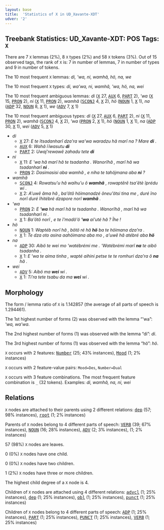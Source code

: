 ```yaml
---
layout: base
title:  'Statistics of X in UD_Xavante-XDT'
udver: '2'
---
```


## Treebank Statistics: UD_Xavante-XDT: POS Tags: `X`

There are 7 `X` lemmas (2%), 8 `X` types (2%) and 58 `X` tokens (3%).
Out of 15 observed tags, the rank of `X` is: 7 in number of lemmas, 7 in number of types and 9 in number of tokens.

The 10 most frequent `X` lemmas: <em>di, 'wa, ni, wamhã, hö, na, we</em>

The 10 most frequent `X` types:  <em>di, wa'wa, ni, wamhã, 'wa, hö, na, wei</em>

The 10 most frequent ambiguous lemmas: <em>di</em> (<tt><a href="xav_xdt-pos-X.html">X</a></tt> 27, <tt><a href="xav_xdt-pos-AUX.html">AUX</a></tt> 6, <tt><a href="xav_xdt-pos-PART.html">PART</a></tt> 2), <em>'wa</em> (<tt><a href="xav_xdt-pos-X.html">X</a></tt> 15, <tt><a href="xav_xdt-pos-PRON.html">PRON</a></tt> 2), <em>ni</em> (<tt><a href="xav_xdt-pos-X.html">X</a></tt> 11, <tt><a href="xav_xdt-pos-PRON.html">PRON</a></tt> 2), <em>wamhã</em> (<tt><a href="xav_xdt-pos-SCONJ.html">SCONJ</a></tt> 4, <tt><a href="xav_xdt-pos-X.html">X</a></tt> 2), <em>hö</em> (<tt><a href="xav_xdt-pos-NOUN.html">NOUN</a></tt> 1, <tt><a href="xav_xdt-pos-X.html">X</a></tt> 1), <em>na</em> (<tt><a href="xav_xdt-pos-ADP.html">ADP</a></tt> 32, <tt><a href="xav_xdt-pos-NOUN.html">NOUN</a></tt> 8, <tt><a href="xav_xdt-pos-X.html">X</a></tt> 1), <em>we</em> (<tt><a href="xav_xdt-pos-ADV.html">ADV</a></tt> 7, <tt><a href="xav_xdt-pos-X.html">X</a></tt> 1)

The 10 most frequent ambiguous types:  <em>di</em> (<tt><a href="xav_xdt-pos-X.html">X</a></tt> 27, <tt><a href="xav_xdt-pos-AUX.html">AUX</a></tt> 6, <tt><a href="xav_xdt-pos-PART.html">PART</a></tt> 2), <em>ni</em> (<tt><a href="xav_xdt-pos-X.html">X</a></tt> 11, <tt><a href="xav_xdt-pos-PRON.html">PRON</a></tt> 2), <em>wamhã</em> (<tt><a href="xav_xdt-pos-SCONJ.html">SCONJ</a></tt> 4, <tt><a href="xav_xdt-pos-X.html">X</a></tt> 2), <em>'wa</em> (<tt><a href="xav_xdt-pos-PRON.html">PRON</a></tt> 2, <tt><a href="xav_xdt-pos-X.html">X</a></tt> 1), <em>hö</em> (<tt><a href="xav_xdt-pos-NOUN.html">NOUN</a></tt> 1, <tt><a href="xav_xdt-pos-X.html">X</a></tt> 1), <em>na</em> (<tt><a href="xav_xdt-pos-ADP.html">ADP</a></tt> 30, <tt><a href="xav_xdt-pos-X.html">X</a></tt> 1), <em>wei</em> (<tt><a href="xav_xdt-pos-ADV.html">ADV</a></tt> 5, <tt><a href="xav_xdt-pos-X.html">X</a></tt> 1)


* <em>di</em>
  * <tt><a href="xav_xdt-pos-X.html">X</a></tt> 27: <em>E te ĩtsadanharĩ dza'ra wa'wa waradzu hã marĩ na ? Mare <b>di</b> .</em>
  * <tt><a href="xav_xdt-pos-AUX.html">AUX</a></tt> 6: <em>Wahã ĩĩwasutu <b>di</b></em>
  * <tt><a href="xav_xdt-pos-PART.html">PART</a></tt> 2: <em>Uwaj'rewawẽ zahadu tete <b>di</b></em>
* <em>ni</em>
  * <tt><a href="xav_xdt-pos-X.html">X</a></tt> 11: <em>E 'wa hã marĩ hã te tsadanha . Wanorĩhã , marĩ hã wa tsadanharĩ <b>ni</b> .</em>
  * <tt><a href="xav_xdt-pos-PRON.html">PRON</a></tt> 2: <em>Dasimasisi aba wamhã , e niha te tahöjmana aba <b>ni</b> ?</em>
* <em>wamhã</em>
  * <tt><a href="xav_xdt-pos-SCONJ.html">SCONJ</a></tt> 4: <em>Rowatsu'u hã waihu'u õ <b>wamhã</b> , rowaptẽrẽ tsa'ẽtè ĩprédu wi .</em>
  * <tt><a href="xav_xdt-pos-X.html">X</a></tt> 2: <em>A'uwẽ ãma hã , ba'õtõ höimanadzé õneu'ötsi tina me , duré ĩno norĩ duré ĩhitébré dzapore norĩ <b>wamhã</b> .</em>
* <em>'wa</em>
  * <tt><a href="xav_xdt-pos-PRON.html">PRON</a></tt> 2: <em>E <b>'wa</b> hã marĩ hã te tsadanha . Wanorĩhã , marĩ hã wa tsadanharĩ ni .</em>
  * <tt><a href="xav_xdt-pos-X.html">X</a></tt> 1: <em>Ba'õtõ norĩ , e te ĩ'madö'ö <b>'wa</b> ai'uté hã ? Ĩhe !</em>
* <em>hö</em>
  * <tt><a href="xav_xdt-pos-NOUN.html">NOUN</a></tt> 1: <em>Waptéb norĩ hã , bötö ré hã <b>hö</b> ba te höimana dza'ra .</em>
  * <tt><a href="xav_xdt-pos-X.html">X</a></tt> 1: <em>Te dza oto asina aahöimana aba mo , a'uwẽ hã atébré aba <b>hö</b></em>
* <em>na</em>
  * <tt><a href="xav_xdt-pos-ADP.html">ADP</a></tt> 30: <em>Aibö te wei mo 'watébrémi me . 'Watébrémi marĩ <b>na</b> te aibö tsadanha .</em>
  * <tt><a href="xav_xdt-pos-X.html">X</a></tt> 1: <em>E 'wa te aima tinha , wapté aihini petse te te romhuri dza'ra õ <b>na</b> hã .</em>
* <em>wei</em>
  * <tt><a href="xav_xdt-pos-ADV.html">ADV</a></tt> 5: <em>Aibö ma <b>wei</b> wi .</em>
  * <tt><a href="xav_xdt-pos-X.html">X</a></tt> 1: <em>Ti'ra tete tsabu da ma <b>wei</b> wi .</em>

## Morphology

The form / lemma ratio of `X` is 1.142857 (the average of all parts of speech is 1.294461).

The 1st highest number of forms (2) was observed with the lemma “'wa”: <em>'wa, wa'wa</em>.

The 2nd highest number of forms (1) was observed with the lemma “di”: <em>di</em>.

The 3rd highest number of forms (1) was observed with the lemma “hö”: <em>hö</em>.

`X` occurs with 2 features: <tt><a href="xav_xdt-feat-Number.html">Number</a></tt> (25; 43% instances), <tt><a href="xav_xdt-feat-Mood.html">Mood</a></tt> (1; 2% instances)

`X` occurs with 2 feature-value pairs: `Mood=Des`, `Number=Dual`

`X` occurs with 3 feature combinations.
The most frequent feature combination is `_` (32 tokens).
Examples: <em>di, wamhã, na, ni, wei</em>


## Relations

`X` nodes are attached to their parents using 2 different relations: <tt><a href="xav_xdt-dep-dep.html">dep</a></tt> (57; 98% instances), <tt><a href="xav_xdt-dep-root.html">root</a></tt> (1; 2% instances)

Parents of `X` nodes belong to 4 different parts of speech: <tt><a href="xav_xdt-pos-VERB.html">VERB</a></tt> (39; 67% instances), <tt><a href="xav_xdt-pos-NOUN.html">NOUN</a></tt> (16; 28% instances), <tt><a href="xav_xdt-pos-ADV.html">ADV</a></tt> (2; 3% instances),  (1; 2% instances)

57 (98%) `X` nodes are leaves.

0 (0%) `X` nodes have one child.

0 (0%) `X` nodes have two children.

1 (2%) `X` nodes have three or more children.

The highest child degree of a `X` node is 4.

Children of `X` nodes are attached using 4 different relations: <tt><a href="xav_xdt-dep-advcl.html">advcl</a></tt> (1; 25% instances), <tt><a href="xav_xdt-dep-dep.html">dep</a></tt> (1; 25% instances), <tt><a href="xav_xdt-dep-obl.html">obl</a></tt> (1; 25% instances), <tt><a href="xav_xdt-dep-punct.html">punct</a></tt> (1; 25% instances)

Children of `X` nodes belong to 4 different parts of speech: <tt><a href="xav_xdt-pos-ADP.html">ADP</a></tt> (1; 25% instances), <tt><a href="xav_xdt-pos-PART.html">PART</a></tt> (1; 25% instances), <tt><a href="xav_xdt-pos-PUNCT.html">PUNCT</a></tt> (1; 25% instances), <tt><a href="xav_xdt-pos-VERB.html">VERB</a></tt> (1; 25% instances)

